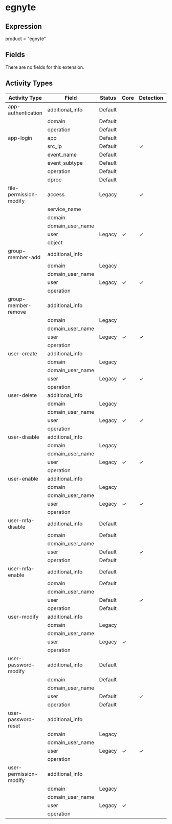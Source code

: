 egnyte
======

Expression
----------

product = "egnyte"

Fields
------

There are no fields for this extension.

Activity Types
--------------

| Activity Type          | Field            | Status  | Core     | Detection | Informational |
| ---------------------- | ---------------- | ------- | -------- | --------- | ------------- |
| app-authentication     | additional_info  | Default |          |           | &#10003;      |
|                        | domain           | Default |          |           | &#10003;      |
|                        | operation        | Default |          |           | &#10003;      |
| app-login              | app              | Default |          |           | &#10003;      |
|                        | src_ip           | Default |          | &#10003;  |               |
|                        | event_name       | Default |          |           | &#10003;      |
|                        | event_subtype    | Default |          |           | &#10003;      |
|                        | operation        | Default |          |           | &#10003;      |
|                        | dproc            | Default |          |           | &#10003;      |
| file-permission-modify | access           | Legacy  |          | &#10003;  |               |
|                        | service_name     |         |          |           | &#10003;      |
|                        | domain           |         |          |           | &#10003;      |
|                        | domain_user_name |         |          |           |               |
|                        | user             | Legacy  | &#10003; | &#10003;  |               |
|                        | object           |         |          |           | &#10003;      |
| group-member-add       | additional_info  |         |          |           |               |
|                        | domain           | Legacy  |          |           | &#10003;      |
|                        | domain_user_name |         |          |           |               |
|                        | user             | Legacy  | &#10003; | &#10003;  |               |
|                        | operation        |         |          |           |               |
| group-member-remove    | additional_info  |         |          |           |               |
|                        | domain           | Legacy  |          |           | &#10003;      |
|                        | domain_user_name |         |          |           |               |
|                        | user             | Legacy  | &#10003; | &#10003;  |               |
|                        | operation        |         |          |           |               |
| user-create            | additional_info  |         |          |           |               |
|                        | domain           | Legacy  |          |           | &#10003;      |
|                        | domain_user_name |         |          |           |               |
|                        | user             | Legacy  | &#10003; | &#10003;  |               |
|                        | operation        |         |          |           |               |
| user-delete            | additional_info  |         |          |           |               |
|                        | domain           | Legacy  |          |           | &#10003;      |
|                        | domain_user_name |         |          |           |               |
|                        | user             | Legacy  | &#10003; | &#10003;  |               |
|                        | operation        |         |          |           |               |
| user-disable           | additional_info  |         |          |           |               |
|                        | domain           | Legacy  |          |           | &#10003;      |
|                        | domain_user_name |         |          |           |               |
|                        | user             | Legacy  | &#10003; | &#10003;  |               |
|                        | operation        |         |          |           |               |
| user-enable            | additional_info  |         |          |           |               |
|                        | domain           | Legacy  |          |           | &#10003;      |
|                        | domain_user_name |         |          |           |               |
|                        | user             | Legacy  | &#10003; | &#10003;  |               |
|                        | operation        |         |          |           |               |
| user-mfa-disable       | additional_info  | Default |          |           | &#10003;      |
|                        | domain           | Default |          |           | &#10003;      |
|                        | domain_user_name |         |          |           |               |
|                        | user             | Default |          | &#10003;  |               |
|                        | operation        | Default |          |           | &#10003;      |
| user-mfa-enable        | additional_info  | Default |          |           | &#10003;      |
|                        | domain           | Default |          |           | &#10003;      |
|                        | domain_user_name |         |          |           |               |
|                        | user             | Default |          | &#10003;  |               |
|                        | operation        | Default |          |           | &#10003;      |
| user-modify            | additional_info  |         |          |           |               |
|                        | domain           | Legacy  |          |           | &#10003;      |
|                        | domain_user_name |         |          |           |               |
|                        | user             | Legacy  | &#10003; |           |               |
|                        | operation        |         |          |           |               |
| user-password-modify   | additional_info  | Default |          |           | &#10003;      |
|                        | domain           | Default |          |           | &#10003;      |
|                        | domain_user_name |         |          |           |               |
|                        | user             | Default |          | &#10003;  |               |
|                        | operation        | Default |          |           | &#10003;      |
| user-password-reset    | additional_info  |         |          |           |               |
|                        | domain           | Legacy  |          |           | &#10003;      |
|                        | domain_user_name |         |          |           |               |
|                        | user             | Legacy  | &#10003; | &#10003;  |               |
|                        | operation        |         |          |           |               |
| user-permission-modify | additional_info  |         |          |           |               |
|                        | domain           | Legacy  |          |           | &#10003;      |
|                        | domain_user_name |         |          |           |               |
|                        | user             | Legacy  | &#10003; |           |               |
|                        | operation        |         |          |           |               |

